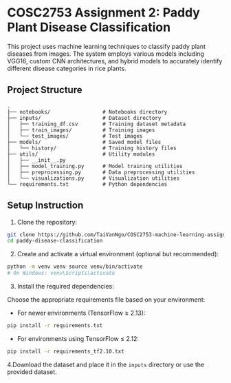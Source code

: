 # COSC2753 Assignment 2: Paddy Plant Disease Classification

This project uses machine learning techniques to classify paddy plant diseases from images. The system employs various models including VGG16, custom CNN architectures, and hybrid models to accurately identify different disease categories in rice plants.

## Project Structure

```.
.
├── notebooks/                 # Notebooks directory
├── inputs/                    # Dataset directory
│   ├── training_df.csv        # Training dataset metadata
│   ├── train_images/          # Training images
│   └── test_images/           # Test images
├── models/                    # Saved model files
│   └── history/               # Training history files
├── utils/                     # Utility modules
│   ├── __init__.py
│   ├── model_training.py      # Model training utilities
│   ├── preprocessing.py       # Data preprocessing utilities
│   └── visualizations.py      # Visualization utilities
└── requirements.txt           # Python dependencies
```

## Setup Instruction

1. Clone the repository:  

```bash
git clone https://github.com/TaiVanNgo/COSC2753-machine-learning-assignment-2
cd paddy-disease-classification
```

2. Create and activate a virtual environment (optional but recommended):

```bash
python -m venv venv source venv/bin/activate 
# On Windows: venv\Scripts\activate
```

3. Install the required dependencies:

Choose the appropriate requirements file based on your environment:

- For newer environments (TensorFlow ≥ 2.13):

```bash
pip install -r requirements.txt
```

- For environments using TensorFlow ≤ 2.12:

```bash
pip install -r requirements_tf2.10.txt
```

4.Download the dataset and place it in the `inputs` directory or use the provided dataset.
